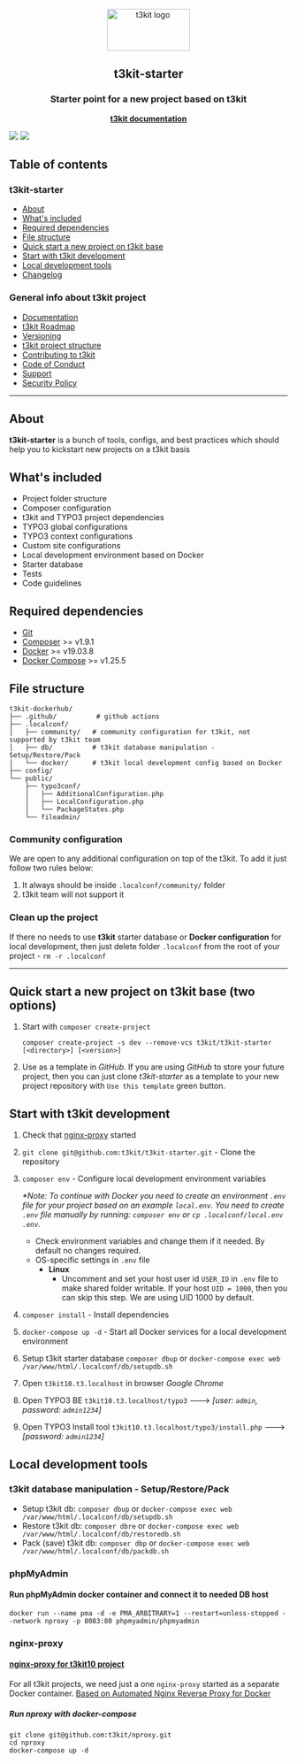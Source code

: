 <p align="center">
    <a href="http://t3kit.com/">
        <img src="https://user-images.githubusercontent.com/5150636/82044420-ff053600-96b5-11ea-8313-4158d6c0be5d.png" alt="t3kit logo" width="150" height="76">
    </a>
</p>

<h2 align="center">t3kit-starter</h2>
<h3 align="center">Starter point for a new project based on t3kit</h3>
<p align="center"><a href="https://t3kit.gitbook.io/doc/"><strong>t3kit documentation</strong></a></p>

![](https://github.com/t3kit/t3kit-starter/workflows/Code%20Guidelines/badge.svg)
![](https://github.com/t3kit/t3kit-starter/workflows/Local%20development%20environment/badge.svg)

## Table of contents

### t3kit-starter

- [About](#about)
- [What's included](#whats-included)
- [Required dependencies](#required-dependencies)
- [File structure](#file-structure)
- [Quick start a new project on t3kit base](#quick-start-a-new-project-on-t3kit-base)
- [Start with t3kit development](#start-with-t3kit-development)
- [Local development tools](#local-development-tools)
- [Changelog](CHANGELOG.md)

### General info about t3kit project

- [Documentation](https://t3kit.gitbook.io/doc)
- [t3kit Roadmap](https://t3kit.gitbook.io/doc/t3kit-roadmap)
- [Versioning](https://t3kit.gitbook.io/doc/t3kit-versioning)
- [t3kit project structure](https://t3kit.gitbook.io/doc/t3kit-project-structure)
- [Contributing to t3kit](https://github.com/t3kit/.github/blob/master/CONTRIBUTING.md)
- [Code of Conduct](https://github.com/t3kit/.github/blob/master/CODE_OF_CONDUCT.md)
- [Support](https://github.com/t3kit/.github/blob/master/SUPPORT.md)
- [Security Policy](https://github.com/t3kit/.github/blob/master/SECURITY.md)

***

## About

**t3kit-starter** is a bunch of tools, configs, and best practices which should help you to kickstart new projects on a t3kit basis

## What's included

- Project folder structure
- Composer configuration
- t3kit and TYPO3 project dependencies
- TYPO3 global configurations
- TYPO3 context configurations
- Custom site configurations
- Local development environment based on Docker
- Starter database
- Tests
- Code guidelines

## Required dependencies

- [Git](https://git-scm.com/)
- [Composer](https://getcomposer.org/) >= v1.9.1
- [Docker](https://docs.docker.com/install/) >= v19.03.8
- [Docker Compose](https://docs.docker.com/compose/install/) >= v1.25.5

## File structure

```text
t3kit-dockerhub/
├── .github/          # github actions
├── .localconf/
│   ├── community/   # community configuration for t3kit, not supported by t3kit team
│   ├── db/          # t3kit database manipulation - Setup/Restore/Pack
│   └── docker/      # t3kit local development config based on Docker
├── config/
└── public/
    ├── typo3conf/
    │   ├── AdditionalConfiguration.php
    │   ├── LocalConfiguration.php
    │   └── PackageStates.php
    └── fileadmin/
```

### Community configuration

We are open to any additional configuration on top of the t3kit. To add it just follow two rules below:

1. It always should be inside `.localconf/community/` folder
2. t3kit team will not support it

### Clean up the project

If there no needs to use **t3kit** starter database or **Docker configuration** for local development, then just delete folder `.localconf` from the root of your project - `rm -r .localconf`

***

## Quick start a new project on t3kit base (two options)

1. Start with `composer create-project`

    ```shell
    composer create-project -s dev --remove-vcs t3kit/t3kit-starter [<directory>] [<version>]
    ```

2. Use as a template in *GitHub*. If you are using *GitHub* to store your future project, then you can just clone *t3kit-starter* as a template to your new project repository with `Use this template` green button.

## Start with t3kit development

1. Check that [nginx-proxy](#nginx-proxy) started
2. `git clone git@github.com:t3kit/t3kit-starter.git` - Clone the repository
3. `composer env` - Configure local development environment variables

    _*Note: To continue with Docker you need to create an environment `.env` file for your project based on an example `local.env`. You need to create `.env` file manually by running: `composer env` or `cp .localconf/local.env .env`._

    - Check environment variables and change them if it needed. By default no changes required.
    - OS-specific settings in `.env` file
        - **Linux**
            - Uncomment and set your host user id `USER_ID` in `.env` file to make shared folder writable. If your host `UID = 1000`, then you can skip this step. We are using UID 1000 by default.

4. `composer install` - Install dependencies
5. `docker-compose up -d` - Start all Docker services for a local development environment
6. Setup t3kit starter database `composer dbup` or `docker-compose exec web /var/www/html/.localconf/db/setupdb.sh`
7. Open `t3kit10.t3.localhost` in browser _Google Chrome_
8. Open TYPO3 BE `t3kit10.t3.localhost/typo3` ---> *[user: `admin`, password: `admin1234`]*
9. Open TYPO3 Install tool `t3kit10.t3.localhost/typo3/install.php` ---> *[password: `admin1234`]*

## Local development tools

### t3kit database manipulation - Setup/Restore/Pack

- Setup t3kit db: `composer dbup` or `docker-compose exec web /var/www/html/.localconf/db/setupdb.sh`
- Restore t3kit db: `composer dbre` or `docker-compose exec web /var/www/html/.localconf/db/restoredb.sh`
- Pack (save) t3kit db: `composer dbp` or `docker-compose exec web /var/www/html/.localconf/db/packdb.sh`

### phpMyAdmin

#### Run phpMyAdmin docker container and connect it to needed DB host

```shell
docker run --name pma -d -e PMA_ARBITRARY=1 --restart=unless-stopped --network nproxy -p 8083:80 phpmyadmin/phpmyadmin
```

### nginx-proxy

#### [nginx-proxy for t3kit10 project](https://github.com/t3kit/t3kit-dockerhub#nproxy)

For all t3kit projects, we need just a one `nginx-proxy` started as a separate Docker container. [Based on Automated Nginx Reverse Proxy for Docker](https://github.com/jwilder/nginx-proxy)

##### Run nproxy with docker-compose

```shell
git clone git@github.com:t3kit/nproxy.git
cd nproxy
docker-compose up -d
```
